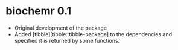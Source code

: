 # biochemr 0.1

- Original development of the package
- Added [tibble][tibble::tibble-package] to the dependencies and specified it is returned by some functions.

